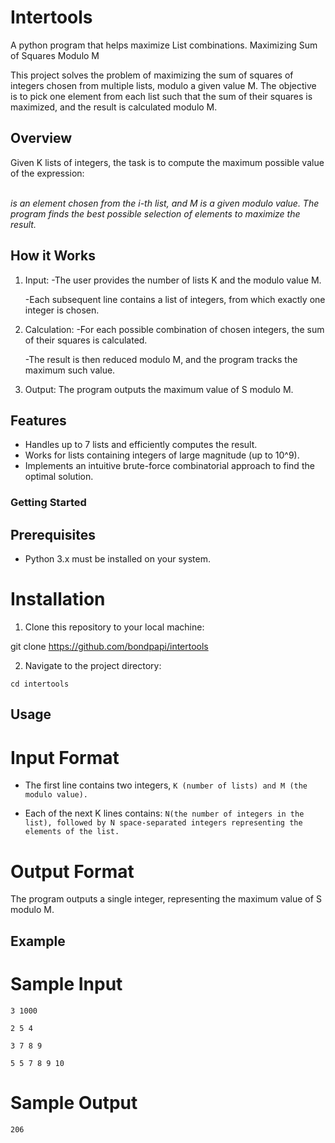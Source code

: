 # Intertools
A python program that helps maximize List combinations. 
Maximizing Sum of Squares Modulo M

This project solves the problem of maximizing the sum of squares of integers chosen from multiple lists, modulo a given value M.
The objective is to pick one element from each list such that the sum of their squares is maximized, and the result is calculated modulo M.


## Overview

Given K lists of integers, the task is to compute the maximum possible value of the expression:

​	
  *is an element chosen from the i-th list, and M is a given modulo value.*
  *The program finds the best possible selection of elements to maximize the result.*


## How it Works

1. Input:
    -The user provides the number of lists K and the modulo value M.

    -Each subsequent line contains a list of integers, from which exactly one integer is chosen.

2. Calculation:
    -For each possible combination of chosen integers, the sum of their squares is calculated.

    -The result is then reduced modulo M, and the program tracks the maximum such value.

3. Output:
    The program outputs the maximum value of S modulo M.


## Features

- Handles up to 7 lists and efficiently computes the result.
- Works for lists containing integers of large magnitude (up to 10^9).
- Implements an intuitive brute-force combinatorial approach to find the optimal solution.

### Getting Started

## Prerequisites
- Python 3.x must be installed on your system.

# Installation

1. Clone this repository to your local machine:

git clone https://github.com/bondpapi/intertools

2. Navigate to the project directory:

`cd intertools`

## Usage

# Input Format
- The first line contains two integers, `K (number of lists) and M (the modulo value).`

- Each of the next K lines contains:
    `N(the number of integers in the list), followed by N space-separated integers representing the elements of the list.`

# Output Format
The program outputs a single integer, representing the maximum value of S modulo M.

## Example

# Sample Input

`3 1000`

`2 5 4`

`3 7 8 9`

`5 5 7 8 9 10`

# Sample Output

`206`

